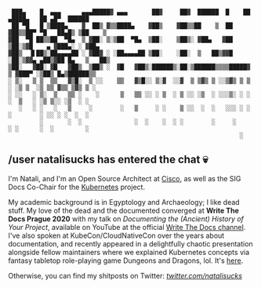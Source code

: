 
     ███▄    █  ▄▄▄      ▄▄▄█████▓ ▄▄▄       ██▓     ██▓  ██████  █    ██  ▄████▄   ██ ▄█▀  ██████ 
     ██ ▀█   █ ▒████▄    ▓  ██▒ ▓▒▒████▄    ▓██▒    ▓██▒▒██    ▒  ██  ▓██▒▒██▀ ▀█   ██▄█▒ ▒██    ▒ 
    ▓██  ▀█ ██▒▒██  ▀█▄  ▒ ▓██░ ▒░▒██  ▀█▄  ▒██░    ▒██▒░ ▓██▄   ▓██  ▒██░▒▓█    ▄ ▓███▄░ ░ ▓██▄   
    ▓██▒  ▐▌██▒░██▄▄▄▄██ ░ ▓██▓ ░ ░██▄▄▄▄██ ▒██░    ░██░  ▒   ██▒▓▓█  ░██░▒▓▓▄ ▄██▒▓██ █▄   ▒   ██▒
    ▒██░   ▓██░ ▓█   ▓██▒  ▒██▒ ░  ▓█   ▓██▒░██████▒░██░▒██████▒▒▒▒█████▓ ▒ ▓███▀ ░▒██▒ █▄▒██████▒▒
    ░ ▒░   ▒ ▒  ▒▒   ▓▒█░  ▒ ░░    ▒▒   ▓▒█░░ ▒░▓  ░░▓  ▒ ▒▓▒ ▒ ░░▒▓▒ ▒ ▒ ░ ░▒ ▒  ░▒ ▒▒ ▓▒▒ ▒▓▒ ▒ ░
    ░ ░░   ░ ▒░  ▒   ▒▒ ░    ░      ▒   ▒▒ ░░ ░ ▒  ░ ▒ ░░ ░▒  ░ ░░░▒░ ░ ░   ░  ▒   ░ ░▒ ▒░░ ░▒  ░ ░
       ░   ░ ░   ░   ▒     ░        ░   ▒     ░ ░    ▒ ░░  ░  ░   ░░░ ░ ░ ░        ░ ░░ ░ ░  ░  ░  
             ░       ░  ░               ░  ░    ░  ░ ░        ░     ░     ░ ░      ░  ░         ░  
                                                                      ░                        

## /user natalisucks has entered the chat 💀

I'm Natali, and I'm an Open Source Architect at <a href="https://opensource.cisco.com" target="_blank">Cisco</a>, as well as the SIG Docs Co-Chair for the <a href="https://kubernetes.io/" target="_blank" rel="noreferrer noopener">Kubernetes</a> project.

My academic background is in Egyptology and Archaeology; I like dead stuff. My love of the dead and the documented converged at <b>Write The Docs Prague 2020</b> with my talk on <i>Documenting the (Ancient) History of Your Project</i>, available on YouTube at the official <a href="https://www.youtube.com/watch?v=YxNx9Fi40-Y&list=PLZAeFn6dfHpmRWZJaUwQzsdagW2TtRI2x&index=5" target="_blank" rel="noreferrer noopener">Write The Docs channel</a>. I've also spoken at KubeCon/CloudNativeCon over the years about documentation, and recently appeared in a delightfully chaotic presentation alongside fellow maintainers where we explained Kubernetes concepts via fantasy tabletop role-playing game Dungeons and Dragons, lol. It's <a href="https://www.youtube.com/watch?v=-CPrDLFM1Aw" target="_blank">here</a>.

Otherwise, you can find my shitposts on Twitter: <a href="https://www.twitter.com/natalisucks" target="_blank" rel="noreferrer noopener"><i>twitter.com/natalisucks<i></a>
<!--
**natalisucks/natalisucks** is a ✨ _special_ ✨ repository because its `README.md` (this file) appears on your GitHub profile.

Here are some ideas to get you started:

- 🔭 I’m currently working on ...
- 🌱 I’m currently learning ...
- 👯 I’m looking to collaborate on ...
- 🤔 I’m looking for help with ...
- 💬 Ask me about ...
- 📫 How to reach me: ...
- 😄 Pronouns: ...
- ⚡ Fun fact: ...
-->
